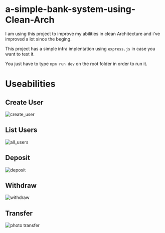 # a-simple-bank-system-using-Clean-Arch

I am using this project to improve my abilities in clean Architecture and i've improved a lot since the beging. 

This project has a simple infra implentation using ```express.js``` in case you want to test it.

You just have to type ```npm run dev``` on the root folder in order to run it.

<h1>Useabilities</h1>

<h2>Create User</h2>

![create_user](https://user-images.githubusercontent.com/92902916/200449882-ba520e69-8e71-4ab6-817d-739e1e3343f3.png)

<h2>List Users</h2>

![all_users](https://user-images.githubusercontent.com/92902916/200450193-e024bbf8-2e65-4ea1-a5fe-ef9e94d4babc.png)

<h2>Deposit</h2>

![deposit](https://user-images.githubusercontent.com/92902916/200449944-111647d4-f9cf-4594-8cc9-0c204c689d1e.png)

<h2>Withdraw</h2>

![withdraw](https://user-images.githubusercontent.com/92902916/200450035-e03b0245-a40c-4a5c-af3b-adaf6c8e303b.png)

<h2>Transfer</h2>

![photo transfer](https://user-images.githubusercontent.com/92902916/200450503-22f0736f-b98b-429b-9ee9-9750fe8fbc75.png)


